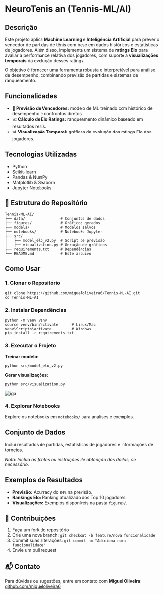 <!DOCTYPE html>
<html lang="pt-BR">
<head>
  <meta charset="UTF-8">
  <meta name="viewport" content="width=device-width, initial-scale=1">
</head>
<body>

<h1>NeuroTenis an (Tennis-ML/AI)</h1>

<h2>Descrição</h2>
<p>
  Este projeto aplica <strong>Machine Learning</strong> e <strong>Inteligência Artificial</strong> para prever o vencedor de partidas de tênis com base em dados históricos e estatísticas de jogadores. Além disso, implementa um sistema de <strong>ratings Elo</strong> para avaliar a performance relativa dos jogadores, com suporte a <strong>visualizações temporais</strong> da evolução desses ratings.
</p>
<p>
  O objetivo é fornecer uma ferramenta robusta e interpretável para análise de desempenho, combinando previsão de partidas e sistemas de ranqueamento.
</p>

<h2>Funcionalidades</h2>
<ul>
  <li><strong>🔮 Previsão de Vencedores:</strong> modelo de ML treinado com histórico de desempenho e confrontos diretos.</li>
  <li><strong>📈 Cálculo de Elo Ratings:</strong> ranqueamento dinâmico baseado em resultados reais.</li>
  <li><strong>📊 Visualização Temporal:</strong> gráficos da evolução dos ratings Elo dos jogadores.</li>
</ul>

<h2>Tecnologias Utilizadas</h2>
<ul>
  <li>Python</li>
  <li>Scikit-learn</li>
  <li>Pandas & NumPy</li>
  <li>Matplotlib & Seaborn</li>
  <li>Jupyter Notebooks</li>
</ul>

<h2>📁 Estrutura do Repositório</h2>
<pre><code>Tennis-ML-AI/
├── data/                # Conjuntos de dados
├── figures/             # Gráficos gerados
├── models/              # Modelos salvos
├── notebooks/           # Notebooks Jupyter
├── src/
│   ├── model_elo_v2.py  # Script de previsão
│   ├── visualization.py # Geração de gráficos
├── requirements.txt     # Dependências
└── README.md            # Este arquivo</code></pre>

<h2>Como Usar</h2>

<h3>1. Clonar o Repositório</h3>
<pre><code>git clone https://github.com/migueloliveira6/Tennis-ML-AI.git
cd Tennis-ML-AI</code></pre>

<h3>2. Instalar Dependências</h3>
<pre><code>python -m venv venv
source venv/bin/activate      # Linux/Mac
venv\Scripts\activate         # Windows
pip install -r requirements.txt</code></pre>

<h3>3. Executar o Projeto</h3>
<p><strong>Treinar modelo:</strong></p>
<pre><code>python src/model_elo_v2.py</code></pre>

<p><strong>Gerar visualizações:</strong></p>
<pre><code>python src/visualization.py</code></pre>
<a> <img src="https://github.com/migueloliveira6/Tennis-ML-AI/blob/59113f7f89e0e0d03d74781df3bbe594616d4f4f/figures/Iga%20Swiatek_elo_by_surface.png" alt="iga"/> </a>

<h3>4. Explorar Notebooks</h3>
<p>Explore os notebooks em <code>notebooks/</code> para análises e exemplos.</p>

<h2>Conjunto de Dados</h2>
<p>
  Inclui resultados de partidas, estatísticas de jogadores e informações de torneios.
</p>
<p><em>Nota: Inclua as fontes ou instruções de obtenção dos dados, se necessário.</em></p>

<h2>Exemplos de Resultados</h2>
<ul>
  <li><strong>Previsão:</strong> Acurracy do <code>84%</code> na previsão.</li>
  <li><strong>Rankings Elo:</strong> Ranking atualizado dos Top 10 jogadores.</li>
  <li><strong>Visualizações:</strong> Exemplos disponíveis na pasta <code>figures/</code>.</li>
</ul>

<h2>🤝 Contribuições</h2>
<ol>
  <li>Faça um fork do repositório</li>
  <li>Crie uma nova branch: <code>git checkout -b feature/nova-funcionalidade</code></li>
  <li>Commit suas alterações: <code>git commit -m "Adiciona nova funcionalidade"</code></li>
  <li>Envie um pull request</li>
</ol>

<h2>📬 Contato</h2>
<p>Para dúvidas ou sugestões, entre em contato com <strong>Miguel Oliveira</strong>:<br>
<a href="https://github.com/migueloliveira6">github.com/migueloliveira6</a></p>

</body>
</html>
